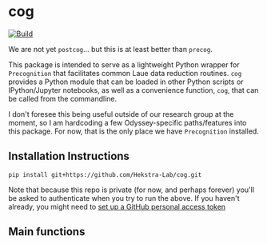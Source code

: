 # cog
[![Build](https://github.com/Hekstra-Lab/cog/actions/workflows/build.yml/badge.svg)](https://github.com/Hekstra-Lab/cog/actions/workflows/build.yml)  

We are not yet `postcog`... but this is at least better than `precog`.

This package is intended to serve as a lightweight Python wrapper for
`Precognition` that facilitates common Laue data reduction routines. `cog`
provides a Python module that can be loaded in other Python scripts or IPython/Jupyter
notebooks, as well as a convenience function, `cog`, that can be called from the
commandline.

I don't foresee this being useful outside of our research group at the moment, so I
am hardcoding a few Odyssey-specific paths/features into this package. For now, that
is the only place we have `Precognition` installed.

## Installation Instructions

```
pip install git+https://github.com/Hekstra-Lab/cog.git
```
Note that because this repo is private (for now, and perhaps forever) you'll be asked to authenticate when you try to run the above. If you haven't already, you might need to [set up a GitHub personal access token](https://docs.github.com/en/authentication/keeping-your-account-and-data-secure/creating-a-personal-access-token)

## Main functions
